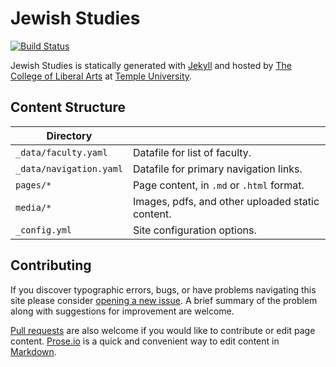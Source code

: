 # Jewish Studies

[![Build Status][travis-img]][travis]

Jewish Studies is statically generated with [Jekyll](https://jekyllrb.com) and hosted by [The College of Liberal Arts](https://liberalarts.temple.edu) at [Temple University](https://temple.edu).

## Content Structure

| Directory |  |
| --- | --- |
| ````_data/faculty.yaml```` | Datafile for list of faculty. |
| ````_data/navigation.yaml```` | Datafile for primary   navigation links. |
| ````pages/*```` | Page content, in ````.md```` or ````.html```` format. |
| ````media/*```` | Images, pdfs, and other uploaded static content. |
| ````_config.yml```` | Site configuration options. |

## Contributing

If you discover typographic errors, bugs, or have problems navigating this site please consider [opening a new issue][issue]. A brief summary of the problem along with suggestions for improvement are welcome.

[Pull requests][pr] are also welcome if you would like to contribute or edit page content. [Prose.io][prose] is a quick and convenient way to edit content in [Markdown][md].


[travis]: https://travis-ci.org/TULiberalArts/Jewish-Studies
[travis-img]: https://travis-ci.org/TULiberalArts/Jewish-Studies.svg?branch=master
[jekyll]: https://https://jekyllrb.com
[issue]: https://github.com/TULiberalArts/Jewish-Studies/issues
[pr]: https://help.github.com/articles/about-pull-requests/
[prose]: https://prose.io/#TULiberalArts/Jewish-Studies
[md]: http://whatismarkdown.com/
